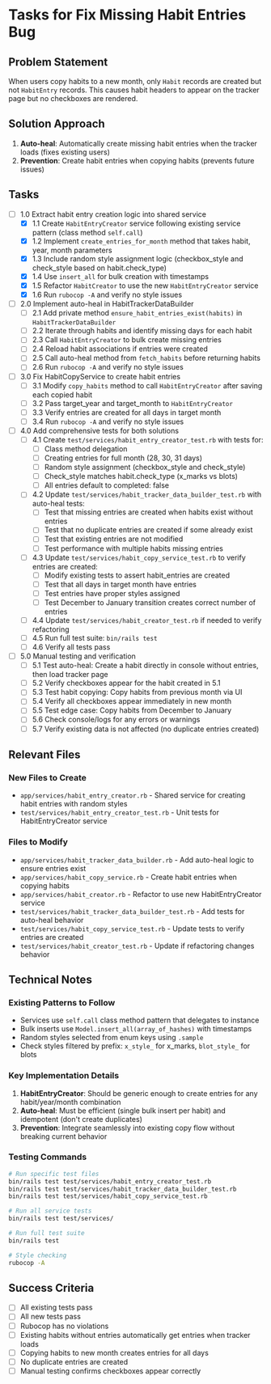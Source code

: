 # Tasks for Fix Missing Habit Entries Bug

## Problem Statement
When users copy habits to a new month, only `Habit` records are created but not `HabitEntry` records. This causes habit headers to appear on the tracker page but no checkboxes are rendered.

## Solution Approach
1. **Auto-heal**: Automatically create missing habit entries when the tracker loads (fixes existing users)
2. **Prevention**: Create habit entries when copying habits (prevents future issues)

## Tasks

- [ ] 1.0 Extract habit entry creation logic into shared service
  - [x] 1.1 Create `HabitEntryCreator` service following existing service pattern (class method `self.call`)
  - [x] 1.2 Implement `create_entries_for_month` method that takes habit, year, month parameters
  - [x] 1.3 Include random style assignment logic (checkbox_style and check_style based on habit.check_type)
  - [x] 1.4 Use `insert_all` for bulk creation with timestamps
  - [x] 1.5 Refactor `HabitCreator` to use the new `HabitEntryCreator` service
  - [x] 1.6 Run `rubocop -A` and verify no style issues

- [ ] 2.0 Implement auto-heal in HabitTrackerDataBuilder
  - [ ] 2.1 Add private method `ensure_habit_entries_exist(habits)` in `HabitTrackerDataBuilder`
  - [ ] 2.2 Iterate through habits and identify missing days for each habit
  - [ ] 2.3 Call `HabitEntryCreator` to bulk create missing entries
  - [ ] 2.4 Reload habit associations if entries were created
  - [ ] 2.5 Call auto-heal method from `fetch_habits` before returning habits
  - [ ] 2.6 Run `rubocop -A` and verify no style issues

- [ ] 3.0 Fix HabitCopyService to create habit entries
  - [ ] 3.1 Modify `copy_habits` method to call `HabitEntryCreator` after saving each copied habit
  - [ ] 3.2 Pass target_year and target_month to `HabitEntryCreator`
  - [ ] 3.3 Verify entries are created for all days in target month
  - [ ] 3.4 Run `rubocop -A` and verify no style issues

- [ ] 4.0 Add comprehensive tests for both solutions
  - [ ] 4.1 Create `test/services/habit_entry_creator_test.rb` with tests for:
    - [ ] Class method delegation
    - [ ] Creating entries for full month (28, 30, 31 days)
    - [ ] Random style assignment (checkbox_style and check_style)
    - [ ] Check_style matches habit.check_type (x_marks vs blots)
    - [ ] All entries default to completed: false
  - [ ] 4.2 Update `test/services/habit_tracker_data_builder_test.rb` with auto-heal tests:
    - [ ] Test that missing entries are created when habits exist without entries
    - [ ] Test that no duplicate entries are created if some already exist
    - [ ] Test that existing entries are not modified
    - [ ] Test performance with multiple habits missing entries
  - [ ] 4.3 Update `test/services/habit_copy_service_test.rb` to verify entries are created:
    - [ ] Modify existing tests to assert habit_entries are created
    - [ ] Test that all days in target month have entries
    - [ ] Test entries have proper styles assigned
    - [ ] Test December to January transition creates correct number of entries
  - [ ] 4.4 Update `test/services/habit_creator_test.rb` if needed to verify refactoring
  - [ ] 4.5 Run full test suite: `bin/rails test`
  - [ ] 4.6 Verify all tests pass

- [ ] 5.0 Manual testing and verification
  - [ ] 5.1 Test auto-heal: Create a habit directly in console without entries, then load tracker page
  - [ ] 5.2 Verify checkboxes appear for the habit created in 5.1
  - [ ] 5.3 Test habit copying: Copy habits from previous month via UI
  - [ ] 5.4 Verify all checkboxes appear immediately in new month
  - [ ] 5.5 Test edge case: Copy habits from December to January
  - [ ] 5.6 Check console/logs for any errors or warnings
  - [ ] 5.7 Verify existing data is not affected (no duplicate entries created)

## Relevant Files

### New Files to Create
- `app/services/habit_entry_creator.rb` - Shared service for creating habit entries with random styles
- `test/services/habit_entry_creator_test.rb` - Unit tests for HabitEntryCreator service

### Files to Modify
- `app/services/habit_tracker_data_builder.rb` - Add auto-heal logic to ensure entries exist
- `app/services/habit_copy_service.rb` - Create habit entries when copying habits
- `app/services/habit_creator.rb` - Refactor to use new HabitEntryCreator service
- `test/services/habit_tracker_data_builder_test.rb` - Add tests for auto-heal behavior
- `test/services/habit_copy_service_test.rb` - Update tests to verify entries are created
- `test/services/habit_creator_test.rb` - Update if refactoring changes behavior

## Technical Notes

### Existing Patterns to Follow
- Services use `self.call` class method pattern that delegates to instance
- Bulk inserts use `Model.insert_all(array_of_hashes)` with timestamps
- Random styles selected from enum keys using `.sample`
- Check styles filtered by prefix: `x_style_` for x_marks, `blot_style_` for blots

### Key Implementation Details
1. **HabitEntryCreator**: Should be generic enough to create entries for any habit/year/month combination
2. **Auto-heal**: Must be efficient (single bulk insert per habit) and idempotent (don't create duplicates)
3. **Prevention**: Integrate seamlessly into existing copy flow without breaking current behavior

### Testing Commands
```bash
# Run specific test files
bin/rails test test/services/habit_entry_creator_test.rb
bin/rails test test/services/habit_tracker_data_builder_test.rb
bin/rails test test/services/habit_copy_service_test.rb

# Run all service tests
bin/rails test test/services/

# Run full test suite
bin/rails test

# Style checking
rubocop -A
```

## Success Criteria
- [ ] All existing tests pass
- [ ] All new tests pass
- [ ] Rubocop has no violations
- [ ] Existing habits without entries automatically get entries when tracker loads
- [ ] Copying habits to new month creates entries for all days
- [ ] No duplicate entries are created
- [ ] Manual testing confirms checkboxes appear correctly
